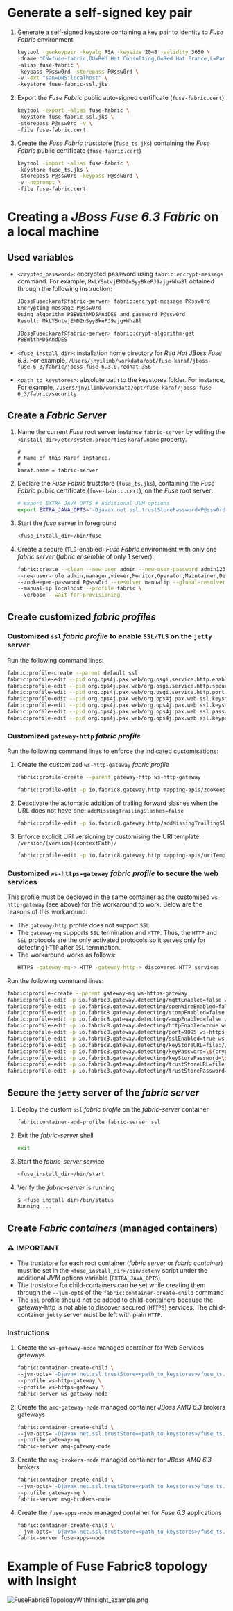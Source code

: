 # Generate a self-signed key pair

1. Generate a self-signed keystore containing a key pair to identity to _Fuse Fabric_ environment
    ```zsh
    keytool -genkeypair -keyalg RSA -keysize 2048 -validity 3650 \
    -dname "CN=fuse-fabric,OU=Red Hat Consulting,O=Red Hat France,L=Paris,ST=Ile De France,C=FR" \
    -alias fuse-fabric \
    -keypass P@ssw0rd -storepass P@ssw0rd \
    -v -ext "san=DNS:localhost" \
    -keystore fuse-fabric-ssl.jks
    ```

2. Export the _Fuse Fabric_ public auto-signed certificate (`fuse-fabric.cert`)
    ```zsh
    keytool -export -alias fuse-fabric \
    -keystore fuse-fabric-ssl.jks \
    -storepass P@ssw0rd -v \
    -file fuse-fabric.cert
    ```

3. Create the _Fuse Fabric_ truststore (`fuse_ts.jks`) containing the _Fuse Fabric_ public certificate (`fuse-fabric.cert`)
    ```zsh
    keytool -import -alias fuse-fabric \
    -keystore fuse_ts.jks \
    -storepass P@ssw0rd -keypass P@ssw0rd \
    -v -noprompt \
    -file fuse-fabric.cert 
    ```

# Creating a _JBoss Fuse 6.3 Fabric_ on a local machine

## Used variables

- `<crypted_password>`: encrypted password using `fabric:encrypt-message` command. For example, `MkLYSntvjEMD2nSyyBkePJ9ajg+WhaBl` obtained through the following instruction:
  ```zsh
  JBossFuse:karaf@fabric-server> fabric:encrypt-message P@ssw0rd
  Encrypting message P@ssw0rd
  Using algorithm PBEWithMD5AndDES and password P@ssw0rd
  Result: MkLYSntvjEMD2nSyyBkePJ9ajg+WhaBl
  ```
  ```zsh
  JBossFuse:karaf@fabric-server> fabric:crypt-algorithm-get
  PBEWithMD5AndDES
  ``` 

- `<fuse_install_dir>`: installation home directory for _Red Hat JBoss Fuse 6.3_. For example, `/Users/jnyilimb/workdata/opt/fuse-karaf/jboss-fuse-6_3/fabric/jboss-fuse-6.3.0.redhat-356`

- `<path_to_keystores>`: absolute path to the keystores folder. For instance, For example, `/Users/jnyilimb/workdata/opt/fuse-karaf/jboss-fuse-6_3/fabric/security`

## Create a _Fabric Server_

1. Name the current _Fuse_ root server instance `fabric-server` by editing the `<install_dir>/etc/system.properties` `karaf.name` property.
    ```properties
    #
    # Name of this Karaf instance.
    #
    karaf.name = fabric-server
    ```

2. Declare the _Fuse Fabric_ truststore (`fuse_ts.jks`), containing the _Fuse Fabric_ public certificate (`fuse-fabric.cert`), on the _Fuse_ root server:
    ```zsh
    # export EXTRA_JAVA_OPTS # Additional JVM options
    export EXTRA_JAVA_OPTS='-Djavax.net.ssl.trustStorePassword=P@ssw0rd -Djavax.net.ssl.trustStore=<path_to_keystores>/fuse_ts.jks'
    ```

3. Start the _fuse_ server in foreground
    ```zsh
    <fuse_install_dir>/bin/fuse
    ```

4. Create a secure (`TLS`-enabled) _Fuse Fabric_ environment with only one _fabric server_ (_fabric ensemble_ of only 1 server):
    ```zsh
    fabric:create --clean --new-user admin --new-user-password admin123 \
    --new-user-role admin,manager,viewer,Monitor,Operator,Maintainer,Deployer,Auditor,Administrator,SuperUser \
    --zookeeper-password P@ssw0rd --resolver manualip --global-resolver manualip \
    --manual-ip localhost --profile fabric \
    --verbose --wait-for-provisioning
    ```

## Create customized _fabric profiles_

### Customized `ssl` _fabric profile_ to enable `SSL/TLS` on the `jetty` server 

Run the following command lines:

```zsh
fabric:profile-create --parent default ssl
fabric:profile-edit --pid org.ops4j.pax.web/org.osgi.service.http.enabled=false ssl
fabric:profile-edit --pid org.ops4j.pax.web/org.osgi.service.http.secure.enabled=true ssl
fabric:profile-edit --pid org.ops4j.pax.web/org.osgi.service.http.port.secure=\${port:8443,8543} ssl
fabric:profile-edit --pid org.ops4j.pax.web/org.ops4j.pax.web.ssl.keystore=<path_to_keystores>/fuse-fabric-ssl.jks ssl
fabric:profile-edit --pid org.ops4j.pax.web/org.ops4j.pax.web.ssl.keystore.type=jks ssl
fabric:profile-edit --pid org.ops4j.pax.web/org.ops4j.pax.web.ssl.password=\${crypt:<crypted_password>} ssl
fabric:profile-edit --pid org.ops4j.pax.web/org.ops4j.pax.web.ssl.keypassword=\${crypt:<crypted_password>} ssl
```

### Customized `gateway-http` _fabric profile_

Run the following command lines to enforce the indicated customisations:

1. Create the customized `ws-http-gateway` _fabric profile_
    ```zsh
    fabric:profile-create --parent gateway-http ws-http-gateway
    ```
    ```zsh
    fabric:profile-edit -p io.fabric8.gateway.http.mapping-apis/zooKeeperPath=/fabric/registry/clusters/apis ws-http-gateway
    ```

2. Deactivate the automatic addition of trailing forward slashes when the URL does not have one: `addMissingTrailingSlashes=false`
    ```zsh
    fabric:profile-edit -p io.fabric8.gateway.http/addMissingTrailingSlashes=false ws-http-gateway
    ```

3. Enforce explicit URI versioning by customising the URI template: `/version/{version}{contextPath}/`
    ```zsh
    fabric:profile-edit -p io.fabric8.gateway.http.mapping-apis/uriTemplate=/version/{version}{contextPath}/ ws-http-gateway
    ```

### Customized `ws-https-gateway` _fabric profile_ to secure the web services

This profile must be deployed in the same container as the customised `ws-http-gateway` (see above) for the workaround to work. Below are the reasons of this workaround:
- The `gateway-http` profile does not support `SSL`
- The `gateway-mq` supports `SSL` termination and `HTTP`. Thus, the `HTTP` and `SSL` protocols are the only activated protocols so it serves only for detecting `HTTP` after `SSL` termination. 
- The workaround works as follows:
  ```zsh
  HTTPS -gateway-mq-> HTTP -gateway-http-> discovered HTTP services
  ```

Run the following command lines:
```zsh 
fabric:profile-create --parent gateway-mq ws-https-gateway
fabric:profile-edit -p io.fabric8.gateway.detecting/mqttEnabled=false ws-https-gateway
fabric:profile-edit -p io.fabric8.gateway.detecting/openWireEnabled=false ws-https-gateway
fabric:profile-edit -p io.fabric8.gateway.detecting/stompEnabled=false ws-https-gateway
fabric:profile-edit -p io.fabric8.gateway.detecting/amqpEnabled=false ws-https-gateway
fabric:profile-edit -p io.fabric8.gateway.detecting/httpEnabled=true ws-https-gateway
fabric:profile-edit -p io.fabric8.gateway.detecting/port=9095 ws-https-gateway
fabric:profile-edit -p io.fabric8.gateway.detecting/sslEnabled=true ws-https-gateway
fabric:profile-edit -p io.fabric8.gateway.detecting/keyStoreURL=file://<path_to_keystores>/fuse-fabric-ssl.jks ws-https-gateway
fabric:profile-edit -p io.fabric8.gateway.detecting/keyPassword=\${crypt:<crypted_password>} ws-https-gateway
fabric:profile-edit -p io.fabric8.gateway.detecting/keyStorePassword=\${crypt:<crypted_password>} ws-https-gateway
fabric:profile-edit -p io.fabric8.gateway.detecting/trustStoreURL=file://<path_to_keystores>/fuse_ts.jks ws-https-gateway
fabric:profile-edit -p io.fabric8.gateway.detecting/trustStorePassword=\${crypt:<crypted_password>} ws-https-gateway
```

## Secure the `jetty` server of the _fabric server_

1. Deploy the custom `ssl` _fabric profile_ on the _fabric-server_ container
    ```zsh
    fabric:container-add-profile fabric-server ssl
    ```

2. Exit the _fabric-server_ shell
    ```zsh
    exit
    ```

3. Start the _fabric-server_ service
    ```zsh
    <fuse_install_dir>/bin/start
    ```

4. Verify the _fabric-server_ is running
    ```zsh
    $ <fuse_install_dir>/bin/status
    Running ...
    ```

## Create _Fabric containers_ (managed containers)

### :warning: IMPORTANT
- The truststore for each root container (_fabric server_ or _fabric container_) must be set in the `<fuse_install_dir>/bin/setenv` script under the additional _JVM_ options variable (`EXTRA_JAVA_OPTS`)
- The truststore for child-containers can be set while creating them through the `--jvm-opts` of the `fabric:container-create-child` command
- The `ssl` profile should not be added to child-containers because the gateway-http is not able to discover secured (`HTTPS`) services. The child-container `jetty` server must be left with plain `HTTP`.

### Instructions

1.	Create the `ws-gateway-node` managed container for Web Services gateways
    ```zsh
    fabric:container-create-child \
    --jvm-opts='-Djavax.net.ssl.trustStore=<path_to_keystores>/fuse_ts.jks -Djavax.net.ssl.trustStorePassword=P@ssw0rd' \
    --profile ws-http-gateway \
    --profile ws-https-gateway \
    fabric-server ws-gateway-node
    ```
2.	Create the `amq-gateway-node` managed container _JBoss AMQ 6.3_ brokers gateways
    ```zsh
    fabric:container-create-child \
    --jvm-opts='-Djavax.net.ssl.trustStore=<path_to_keystores>/fuse_ts.jks -Djavax.net.ssl.trustStorePassword=P@ssw0rd' \
    --profile gateway-mq 
    fabric-server amq-gateway-node
    ```
3.	Create the `msg-brokers-node` managed container for _JBoss AMQ 6.3_ brokers
    ```zsh
    fabric:container-create-child \
    --jvm-opts='-Djavax.net.ssl.trustStore=<path_to_keystores>/fuse_ts.jks -Djavax.net.ssl.trustStorePassword=P@ssw0rd' \
    --profile gateway-mq \
    fabric-server msg-brokers-node
    ```

4.	Create the `fuse-apps-node` managed container for _Fuse 6.3_ applications
    ```zsh
    fabric:container-create-child \
    --jvm-opts='-Djavax.net.ssl.trustStore=<path_to_keystores>/fuse_ts.jks -Djavax.net.ssl.trustStorePassword=P@ssw0rd' \
    fabric-server fuse-apps-node
    ```

# Example of Fuse Fabric8 topology with Insight

![FuseFabric8TopologyWithInsight_example.png](../images/FuseFabric8TopologyWithInsight_example.png)